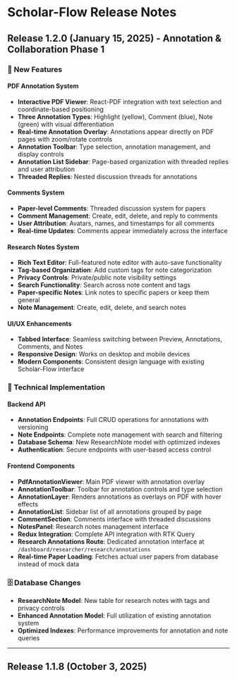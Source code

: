 # Scholar-Flow Release Notes

## Release 1.2.0 (January 15, 2025) - Annotation & Collaboration Phase 1
### 🎯 New Features

#### PDF Annotation System
- **Interactive PDF Viewer**: React-PDF integration with text selection and coordinate-based positioning
- **Three Annotation Types**: Highlight (yellow), Comment (blue), Note (green) with visual differentiation
- **Real-time Annotation Overlay**: Annotations appear directly on PDF pages with zoom/rotate controls
- **Annotation Toolbar**: Type selection, annotation management, and display controls
- **Annotation List Sidebar**: Page-based organization with threaded replies and user attribution
- **Threaded Replies**: Nested discussion threads for annotations

#### Comments System
- **Paper-level Comments**: Threaded discussion system for papers
- **Comment Management**: Create, edit, delete, and reply to comments
- **User Attribution**: Avatars, names, and timestamps for all comments
- **Real-time Updates**: Comments appear immediately across the interface

#### Research Notes System
- **Rich Text Editor**: Full-featured note editor with auto-save functionality
- **Tag-based Organization**: Add custom tags for note categorization
- **Privacy Controls**: Private/public note visibility settings
- **Search Functionality**: Search across note content and tags
- **Paper-specific Notes**: Link notes to specific papers or keep them general
- **Note Management**: Create, edit, delete, and search notes

#### UI/UX Enhancements
- **Tabbed Interface**: Seamless switching between Preview, Annotations, Comments, and Notes
- **Responsive Design**: Works on desktop and mobile devices
- **Modern Components**: Consistent design language with existing Scholar-Flow interface

### 🔧 Technical Implementation

#### Backend API
- **Annotation Endpoints**: Full CRUD operations for annotations with versioning
- **Note Endpoints**: Complete note management with search and filtering
- **Database Schema**: New ResearchNote model with optimized indexes
- **Authentication**: Secure endpoints with user-based access control

#### Frontend Components
- **PdfAnnotationViewer**: Main PDF viewer with annotation overlay
- **AnnotationToolbar**: Toolbar for annotation controls and type selection
- **AnnotationLayer**: Renders annotations as overlays on PDF with hover effects
- **AnnotationList**: Sidebar list of all annotations grouped by page
- **CommentSection**: Comments interface with threaded discussions
- **NotesPanel**: Research notes management interface
- **Redux Integration**: Complete API integration with RTK Query
- **Research Annotations Route**: Dedicated annotation interface at `/dashboard/researcher/research/annotations`
- **Real-time Paper Loading**: Fetches actual user papers from database instead of mock data

### 🗄️ Database Changes
- **ResearchNote Model**: New table for research notes with tags and privacy controls
- **Enhanced Annotation Model**: Full utilization of existing annotation system
- **Optimized Indexes**: Performance improvements for annotation and note queries

---

## Release 1.1.8 (October 3, 2025)
